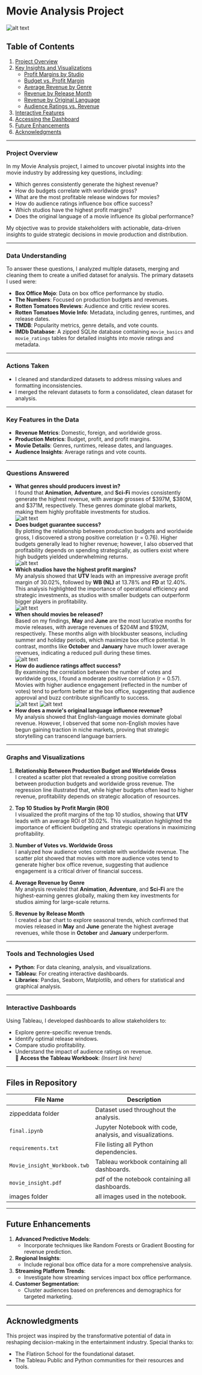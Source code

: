 
# **Movie Analysis Project**

![alt text](images/movie.jpeg)

## **Table of Contents**
1. [Project Overview](#project-overview)  
2. [Key Insights and Visualizations](#key-insights-and-visualizations)  
   - [Profit Margins by Studio](#profit-margins-by-studio)  
   - [Budget vs. Profit Margin](#budget-vs-profit-margin)  
   - [Average Revenue by Genre](#average-revenue-by-genre)  
   - [Revenue by Release Month](#revenue-by-release-month)  
   - [Revenue by Original Language](#revenue-by-original-language)  
   - [Audience Ratings vs. Revenue](#audience-ratings-vs-revenue)  
3. [Interactive Features](#interactive-features)  
4. [Accessing the Dashboard](#accessing-the-dashboard)  
5. [Future Enhancements](#future-enhancements)  
6. [Acknowledgments](#acknowledgments)  

---


### Project Overview  

In my Movie Analysis project, I aimed to uncover pivotal insights into the movie industry by addressing key questions, including:  

- Which genres consistently generate the highest revenue?  
- How do budgets correlate with worldwide gross?  
- What are the most profitable release windows for movies?  
- How do audience ratings influence box office success?  
- Which studios have the highest profit margins?  
- Does the original language of a movie influence its global performance?  

My objective was to provide stakeholders with actionable, data-driven insights to guide strategic decisions in movie production and distribution.  

---

### Data Understanding  

To answer these questions, I analyzed multiple datasets, merging and cleaning them to create a unified dataset for analysis. The primary datasets I used were:  

- **Box Office Mojo**: Data on box office performance by studio.  
- **The Numbers**: Focused on production budgets and revenues.  
- **Rotten Tomatoes Reviews**: Audience and critic review scores.  
- **Rotten Tomatoes Movie Info**: Metadata, including genres, runtimes, and release dates.  
- **TMDB**: Popularity metrics, genre details, and vote counts.  
- **IMDb Database**: A zipped SQLite database containing `movie_basics` and `movie_ratings` tables for detailed insights into movie ratings and metadata.  

---

### Actions Taken  

- I cleaned and standardized datasets to address missing values and formatting inconsistencies.  
- I merged the relevant datasets to form a consolidated, clean dataset for analysis.  

---

### Key Features in the Data  

- **Revenue Metrics**: Domestic, foreign, and worldwide gross.  
- **Production Metrics**: Budget, profit, and profit margins.  
- **Movie Details**: Genres, runtimes, release dates, and languages.  
- **Audience Insights**: Average ratings and vote counts.  

---

### Questions Answered  

- **What genres should producers invest in?**  
  I found that **Animation**, **Adventure**, and **Sci-Fi** movies consistently generate the highest revenue, with average grosses of $397M, $380M, and $371M, respectively. These genres dominate global markets, making them highly profitable investments for studios.  
![alt text](images/output.png)
- **Does budget guarantee success?**  
  By plotting the relationship between production budgets and worldwide gross, I discovered a strong positive correlation (r = 0.76). Higher budgets generally lead to higher revenue; however, I also observed that profitability depends on spending strategically, as outliers exist where high budgets yielded underwhelming returns.  
![alt text](images/output2.png)
- **Which studios have the highest profit margins?**  
  My analysis showed that **UTV** leads with an impressive average profit margin of 30.02%, followed by **WB (NL)** at 13.78% and **FD** at 12.40%. This analysis highlighted the importance of operational efficiency and strategic investments, as studios with smaller budgets can outperform bigger players in profitability.  
![alt text](/images/output4.png)
- **When should movies be released?**  
  Based on my findings, **May** and **June** are the most lucrative months for movie releases, with average revenues of $204M and $192M, respectively. These months align with blockbuster seasons, including summer and holiday periods, which maximize box office potential. In contrast, months like **October** and **January** have much lower average revenues, indicating a reduced pull during these times.  
![alt text](images/output3.png)
- **How do audience ratings affect success?**  
  By examining the correlation between the number of votes and worldwide gross, I found a moderate positive correlation (r = 0.57). Movies with higher audience engagement (reflected in the number of votes) tend to perform better at the box office, suggesting that audience approval and buzz contribute significantly to success.  
![alt text](/images/output6.png)
![alt text](/images/output5.png)
- **How does a movie's original language influence revenue?**  
  My analysis showed that English-language movies dominate global revenue. However, I observed that some non-English movies have begun gaining traction in niche markets, proving that strategic storytelling can transcend language barriers.  

---

### Graphs and Visualizations  

1. **Relationship Between Production Budget and Worldwide Gross**  
   I created a scatter plot that revealed a strong positive correlation between production budgets and worldwide gross revenue. The regression line illustrated that, while higher budgets often lead to higher revenue, profitability depends on strategic allocation of resources.  

2. **Top 10 Studios by Profit Margin (ROI)**  
   I visualized the profit margins of the top 10 studios, showing that **UTV** leads with an average ROI of 30.02%. This visualization highlighted the importance of efficient budgeting and strategic operations in maximizing profitability.  

3. **Number of Votes vs. Worldwide Gross**  
   I analyzed how audience votes correlate with worldwide revenue. The scatter plot showed that movies with more audience votes tend to generate higher box office revenue, suggesting that audience engagement is a critical driver of financial success.  

4. **Average Revenue by Genre**  
   My analysis revealed that **Animation**, **Adventure**, and **Sci-Fi** are the highest-earning genres globally, making them key investments for studios aiming for large-scale returns.  

5. **Revenue by Release Month**  
   I created a bar chart to explore seasonal trends, which confirmed that movies released in **May** and **June** generate the highest average revenues, while those in **October** and **January** underperform.  

---

### Tools and Technologies Used  

- **Python**: For data cleaning, analysis, and visualizations.  
- **Tableau**: For creating interactive dashboards.  
- **Libraries**: Pandas, Seaborn, Matplotlib, and others for statistical and graphical analysis.  

---

### Interactive Dashboards  

Using Tableau, I developed dashboards to allow stakeholders to:  

- Explore genre-specific revenue trends.  
- Identify optimal release windows.  
- Compare studio profitability.  
- Understand the impact of audience ratings on revenue.  
📂 **Access the Tableau Workbook**: *(Insert link here)*

---

## **Files in Repository**
| **File Name**                   | **Description**                                      |
|---------------------------------|----------------------------------------------------|
| zippeddata folder               | Dataset used throughout the analysis. |
| `final.ipynb`                   | Jupyter Notebook with code, analysis, and visualizations. |
| `requirements.txt`              | File listing all Python dependencies.             |
| `Movie_insight_Workbook.twb`    | Tableau workbook containing all dashboards.        |
| `movie_insight.pdf`             | pdf of the notebook containing all dashboards.        |
|   images folder                 | all images used in the notebook.        |
---

## **Future Enhancements**
1. **Advanced Predictive Models**:
   - Incorporate techniques like Random Forests or Gradient Boosting for revenue prediction.
2. **Regional Insights**:
   - Include regional box office data for a more comprehensive analysis.
3. **Streaming Platform Trends**:
   - Investigate how streaming services impact box office performance.
4. **Customer Segmentation**:
   - Cluster audiences based on preferences and demographics for targeted marketing.

---

## **Acknowledgments**
This project was inspired by the transformative potential of data in reshaping decision-making in the entertainment industry. Special thanks to:
- The Flatiron School for the foundational dataset.
- The Tableau Public and Python communities for their resources and tools.
```
